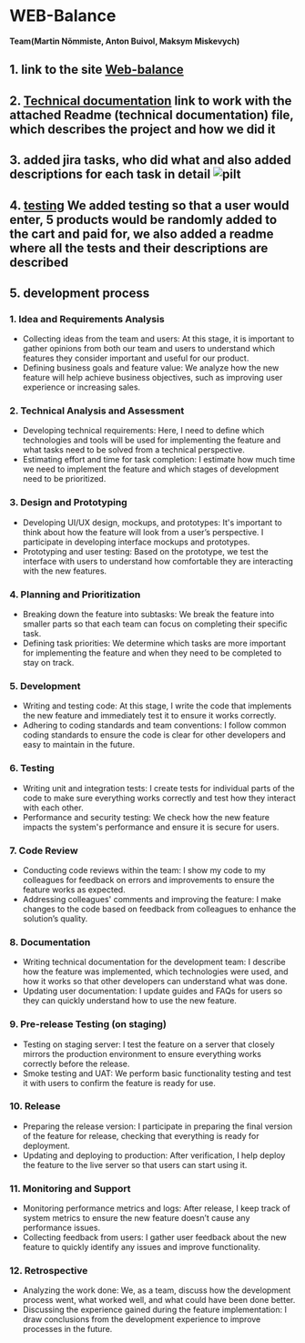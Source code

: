# WEB-Balance

**Team(Martin Nõmmiste, Anton Buivol, Maksym Miskevych)**
## 1. link to the site [Web-balance](https://antonbuivol22.thkit.ee/WEB-Balance/WEB-balance-main/index.php)
## 2. [Technical documentation](https://github.com/AntonBuivol/WEB-Balance/tree/Martin) link to work with the attached Readme (technical documentation) file, which describes the project and how we did it
## 3. added jira tasks, who did what and also added descriptions for each task in detail ![pilt](https://github.com/user-attachments/assets/f8d35668-063a-452d-9857-8c315900a78e) 

## 4. [testing](https://github.com/AntonBuivol/WEB-Balance/tree/Martin/sitetesting)  We added testing so that a user would enter, 5 products would be randomly added to the cart and paid for, we also added a readme where all the tests and their descriptions are described
## 5. development process 
### 1. Idea and Requirements Analysis
* Collecting ideas from the team and users: At this stage, it is important to gather opinions from both our team
and users to understand which features they consider important and useful for our product.
* Defining business goals and feature value: We analyze how the new feature will help achieve business objectives,
such as improving user experience or increasing sales.
### 2. Technical Analysis and Assessment
* Developing technical requirements: Here, I need to define which technologies and tools will be used for
implementing the feature and what tasks need to be solved from a technical perspective.
* Estimating effort and time for task completion: I estimate how much time we need to implement the feature and
which stages of development need to be prioritized.
### 3. Design and Prototyping
* Developing UI/UX design, mockups, and prototypes: It's important to think about how the feature will look from
a user’s perspective. I participate in developing interface mockups and prototypes.
* Prototyping and user testing: Based on the prototype, we test the interface with users to understand how
comfortable they are interacting with the new features.
### 4. Planning and Prioritization
* Breaking down the feature into subtasks: We break the feature into smaller parts
so that each team can focus on completing their specific task.
* Defining task priorities: We determine which tasks are more important for
implementing the feature and when they need to be completed to stay on track.
### 5. Development
* Writing and testing code: At this stage, I write the code that implements the new
feature and immediately test it to ensure it works correctly.
* Adhering to coding standards and team conventions: I follow common coding
standards to ensure the code is clear for other developers and easy to maintain in
the future.
### 6. Testing
* Writing unit and integration tests: I create tests for individual parts of the code to
make sure everything works correctly and test how they interact with each other.
* Performance and security testing: We check how the new feature impacts the
system's performance and ensure it is secure for users.
### 7. Code Review
* Conducting code reviews within the team: I show my code to my colleagues for
feedback on errors and improvements to ensure the feature works as expected.
* Addressing colleagues' comments and improving the feature: I make changes to
the code based on feedback from colleagues to enhance the solution’s quality.
### 8. Documentation
* Writing technical documentation for the development team: I describe how the
feature was implemented, which technologies were used, and how it works so that
other developers can understand what was done.
* Updating user documentation: I update guides and FAQs for users so they can
quickly understand how to use the new feature.
### 9. Pre-release Testing (on staging)
* Testing on staging server: I test the feature on a server that closely mirrors the
production environment to ensure everything works correctly before the release.
* Smoke testing and UAT: We perform basic functionality testing and test it with users
to confirm the feature is ready for use.
### 10. Release
* Preparing the release version: I participate in preparing the final version of the
feature for release, checking that everything is ready for deployment.
* Updating and deploying to production: After verification, I help deploy the feature
to the live server so that users can start using it.
### 11. Monitoring and Support
* Monitoring performance metrics and logs: After release, I keep track of system
metrics to ensure the new feature doesn’t cause any performance issues.
* Collecting feedback from users: I gather user feedback about the new feature to
quickly identify any issues and improve functionality.
### 12. Retrospective
* Analyzing the work done: We, as a team, discuss how the development process
went, what worked well, and what could have been done better.
* Discussing the experience gained during the feature implementation: I draw
conclusions from the development experience to improve processes in the future.

